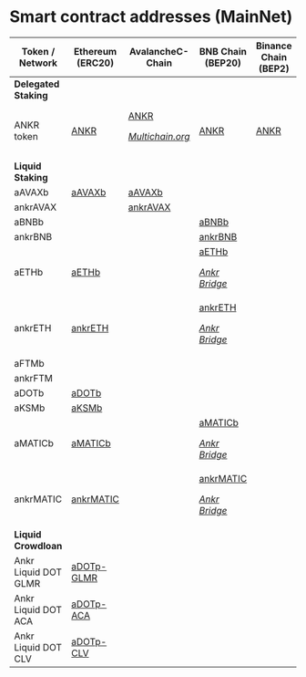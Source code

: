 # Smart contract addresses (MainNet)

| Token / Network  | Ethereum (ERC20) |AvalancheC-Chain | BNB Chain (BEP20) | Binance Chain (BEP2) | Polygon  | Fantom  |
| --------------------------- | -------------------------------------------------------------------------------------------- | ---------------------------------------------------------------------------------------------------------------------------------------------------------------------------------------------- | ----------------------------------------------------------------------------------------------------------------------------------- | --------------------------------------------------- | ------------------------------------------------------------------------------------------------------------------------------------------------------------------------------------------------------------- | -------------------------------------------------------------------------------------------------------------------------------------------------------------------------------------------- |
| **Delegated Staking**       |                                                                                              |                                                                                                                                                                                                |                                                                                                                                     |                                                     |                                                                                                                                                                                                               |                                                                                                                                                                                              |
| ANKR token                  | [ANKR](https://etherscan.io/token/0x8290333cef9e6d528dd5618fb97a76f268f3edd4#balances)       | [ANKR](https://snowtrace.io/token/0x20cf1b6e9d856321ed4686877cf4538f2c84b4de#balances)<br/><p><em></em><a href="https://multichain.org"><em>Multichain.org</em></a><em></em></p> | [ANKR](https://bscscan.com/token/0xf307910a4c7bbc79691fd374889b36d8531b08e3#balances)                                                             | [ANKR](https://explorer.binance.org/asset/Ankr-E97) | [ANKR](https://polygonscan.com/token/0x101a023270368c0d50bffb62780f4afd4ea79c35#balances)<br/><p><em></em><a href="https://wallet.polygon.technology"><em>Polygon Bridge</em></a><em></em></p>                | [ANKR](https://ftmscan.com/token/0x0615dbba33fe61a31c7ed131bda6655ed76748b1#balances)<br/><p><em></em><a href="https://multichain.org"><em>Multichain.org</em></a><em></em></p>              |
| **Liquid Staking**          |                                                                                              |                                                                                                                                                                                                |                                                                                                                                     |                                                     |                                                                                                                                                                                                               |                                                                                                                                                                                              |
| aAVAXb                      | [aAVAXb](https://etherscan.io/token/0x30176cecb6dbf0869d59493142925a0287b12216#balances)     | [aAVAXb](https://snowtrace.io/token/0x6C6f910A79639dcC94b4feEF59Ff507c2E843929#balances)                                                                                                       |                                                                                                                                     |                                                     |                                                                                                                                                                                                               |                                                                                                                                                                                              |
| ankrAVAX                    |                                                                                              | [ankrAVAX](https://snowtrace.io/address/0xc3344870d52688874b06d844e0c36cc39fc727f6#balances)                                                                                                   |                                                                                                                                     |                                                     |                                                                                                                                                                                                               |                                                                                                                                                                                              |
| aBNBb                       |                                                                                              |                                                                                                                                                                                                | [aBNBb](https://bscscan.com/token/0xBb1Aa6e59E5163D8722a122cd66EBA614b59df0d#balances)                                              |                                                     |                                                                                                                                                                                                               |                                                                                                                                                                                              |
| ankrBNB                     |                                                                                              |                                                                                                                                                                                                | [ankrBNB](https://bscscan.com/address/0x52F24a5e03aee338Da5fd9Df68D2b6FAe1178827)                                                   |                                                     |                                                                                                                                                                                                               |                                                                                                                                                                                              |
| aETHb                       | [aETHb](https://etherscan.io/token/0xd01ef7c0a5d8c432fc2d1a85c66cf2327362e5c6#balances)      |                                                                                                                                                                                                | [aETHb](https://bscscan.com/token/0x1075bea848451a13fd6f696b5d0fda52743e6439)<br/><p><em><a href="https://www.ankr.com/docs/staking/bridge/overview">Ankr Bridge</a></em></p>             |                                                                                                                                                                                                               |                                                                                                                                                                                              |                                                                                                                                                                                              |
| ankrETH                     | [ankrETH](https://etherscan.io/token/0xE95A203B1a91a908F9B9CE46459d101078c2c3cb#balances)    |                                                                                                                                                                                                | [ankrETH](https://bscscan.com/token/0xe05a08226c49b636acf99c40da8dc6af83ce5bb3)<br/><p><em><a href="https://www.ankr.com/docs/staking/bridge/overview">Ankr Bridge</a></em></p>           |                                                                                                                                                                                                               |                                                                                                                                                                                              |                                                                                                                                                                                              |
| aFTMb                       |                                                                                              |                                                                                                                                                                                                |                                                                                                                                     |                                                     |                                                                                                                                                                                                               | [aFTMb](https://ftmscan.com/token/0xb42bf10ab9df82f9a47b86dd76eee4ba848d0fa2#balances)                                                                                                       |
| ankrFTM                     |                                                                                              |                                                                                                                                                                                                |                                                                                                                                     |                                                     |                                                                                                                                                                                                               | [ankrFTM](https://ftmscan.com/token/0xCfC785741Dc0e98ad4c9F6394Bb9d43Cd1eF5179#balances)                                                                                                     |
| aDOTb                       | [aDOTb](https://etherscan.io/token/0x5cc56c266143f29a5054b9ae07f3ac3513a7965e#balances)      |                                                                                                                                                                                                |                                                                                                                                     |                                                     |                                                                                                                                                                                                               |                                                                                                                                                                                              |
| aKSMb                       | [aKSMb](https://etherscan.io/token/0x84da8e731172827fcb233b911678e2a82e27baf2#balances)      |                                                                                                                                                                                                |                                                                                                                                     |                                                     |                                                                                                                                                                                                               |                                                                                                                                                                                              |
| aMATICb                     | [aMATICb](https://etherscan.io/token/0x99534ef705df1fff4e4bd7bbaaf9b0dff038ebfe#balances)    |                                                                                                                                                                                                | [aMATICb](https://bscscan.com/token/0x7465b49f83bfd74e8df8574d43bfff34edbc1758)<br/><p><em><a href="https://www.ankr.com/docs/staking/bridge/overview">Ankr Bridge</a></em></p>           |                                                                                                                                                                                                               | [aMATICb](https://polygonscan.com/token/0x03a97594aa5ece130e2e956fc0ced2fea8ed8989) <p><em><a href="https://www.ankr.com/docs/staking/bridge/bridge-introduction">Ankr Bridge</a></em></p>   |                                                                                                                                                                                              |
| ankrMATIC                   | [ankrMATIC](https://etherscan.io/token/0x26dcfbfa8bc267b250432c01c982eaf81cc5480c)           |                                                                                                                                                                                                | [ankrMATIC](https://bscscan.com/token/0x738d96caf7096659db4c1afbf1e1bdfd281f388c)<br/><p><em><a href="https://www.ankr.com/docs/staking/bridge/overview">Ankr Bridge</a></em></p>         |                                                                                                                                                                                                               | [ankMATIC](https://polygonscan.com/token/0x0e9b89007eee9c958c0eda24ef70723c2c93dd58)<br/><p><em><a href="https://www.ankr.com/docs/staking/bridge/overview">Ankr Bridge</a></em></p>         |                                                                                                                                                                                              |
| **Liquid Crowdloan**        |                                                                                              |                                                                                                                                                                                                |                                                                                                                                     |                                                     |                                                                                                                                                                                                               |                                                                                                                                                                                              |
| Ankr Liquid DOT GLMR        | [aDOTp-GLMR](https://etherscan.io/token/0xc6164272365951bd824a24502d26556526044eac#balances) |                                                                                                                                                                                                |                                                                                                                                     |                                                     |                                                                                                                                                                                                               |                                                                                                                                                                                              |
| Ankr Liquid DOT ACA         | [aDOTp-ACA](https://etherscan.io/address/0x3ef6b6f4b67b8ed7564962abd7be09fbaee462d2)         |                                                                                                                                                                                                |                                                                                                                                     |                                                     |                                                                                                                                                                                                               |                                                                                                                                                                                              |
| Ankr Liquid DOT CLV         | [aDOTp-CLV](https://etherscan.io/address/0x7622e8510cf29e804be4987fffbca06968226498)         |                                                                                                                                                                                                |                                                                                                                                     |                                                     |                                                                                                                                                                                                               |                                                                                                                                                                                              |